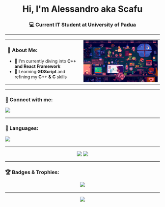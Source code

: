 <h1 align="center">Hi, I'm Alessandro aka Scafu</h1>
<h3 align="center">💻 Current IT Student at University of Padua</h3>

---

<table style="border: none;">
  <tr>
    <td>

### 🧠 About Me:
- 🔭 I'm currently diving into **C++ and React Framework**
- 🌱 Learning **GDScript** and refining my **C++ & C** skills
    </td>
    <td>
        <img src="https://raw.githubusercontent.com/scafu/scafu/main/mainGithub.gif" alt="Chill Mario Pixel Art" style="width: 500px;"/>
    </td>
  </tr>
</table>

---

### 🔗 Connect with me:
<p align="left">
  <a href="https://instagram.com/alessandro.mazzariol" target="blank">
    <img src="https://skillicons.dev/icons?i=instagram&theme=dark" height="30"/>
  </a>
</p>

---

### 🧰 Languages:
<p align="left">
  <img src="https://skillicons.dev/icons?i=c,cpp,dart,flutter,firebase,git,qt&theme=dark" />
</p>

---

<div align="center">
  <img src="https://github-readme-stats.vercel.app/api?username=scafu&show_icons=true&theme=catppuccin&hide_border=true" width="48%"/>
  <img src="https://github-readme-stats.vercel.app/api/top-langs/?username=scafu&layout=compact&theme=catppuccin&hide_border=true" width="40%"/>
</div>

---

### 🏆 Badges & Trophies:
<p align="center">
  <img src="https://github-profile-trophy.vercel.app/?username=scafu&theme=onedark&no-bg=true&no-frame=true&column=7"/>
</p>

---


<div align="center">
  <img src="https://capsule-render.vercel.app/api?type=waving&color=8aadf4&height=150&section=footer"/>
</div>

